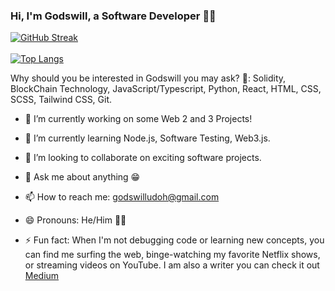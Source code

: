 ### Hi, I'm Godswill, a Software Developer 👋🏼

   [![GitHub Streak](https://github-readme-streak-stats.herokuapp.com/?user=godswilludoh)](https://git.io/streak-stats)
   <br>
   <br>
 [![Top Langs](https://github-readme-stats.vercel.app/api/top-langs/?username=godswilludoh&layout=compact&card_width=445)](https://github.com/godswilludoh/github-readme-stats)

Why should you be interested in Godswill you may ask? 🤗:
Solidity, BlockChain Technology, JavaScript/Typescript, Python, React, HTML, CSS, SCSS, Tailwind CSS, Git.

- 🔭 I’m currently working on some Web 2 and 3 Projects!
- 🌱 I’m currently learning Node.js, Software Testing, Web3.js.
- 👯 I’m looking to collaborate on exciting software projects.
- 💬 Ask me about anything 😁
- 📫 How to reach me: godswilludoh@gmail.com
- 😄 Pronouns: He/Him 🕴🏼

- ⚡ Fun fact: When I'm not debugging code or learning new concepts, you can find me surfing the web, binge-watching my favorite Netflix shows, or streaming videos on YouTube. I am also a writer you can check it out <a href="https://medium.com/@godswilludoh">Medium</a>
